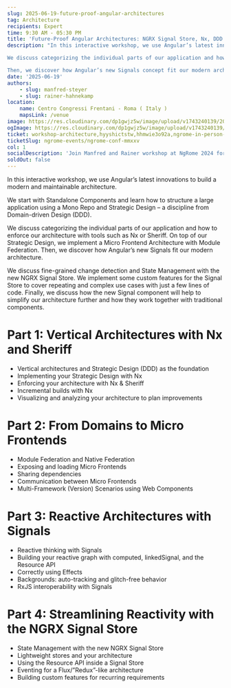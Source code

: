 ```yaml
---
slug: 2025-06-19-future-proof-angular-architectures
tag: Architecture
recipients: Expert
time: 9:30 AM - 05:30 PM
title: 'Future-Proof Angular Architectures: NGRX Signal Store, Nx, DDD & Micro Frontends'
description: "In this interactive workshop, we use Angular’s latest innovations to build modern and highly maintainable architectures. You learn how to structure an extensive application using a Mono Repo and proven ideas from Strategic Design (DDD).

We discuss categorizing the individual parts of our application and how to enforce our architecture with tools such as Nx or Sheriff. On top of our Strategic Design, we implement a Micro Frontend Architecture with Module Federation.

Then, we discover how Angular’s new Signals concept fit our modern architecture and how we need to adapt our thinking to use them to establish a reactive data flow. We discuss vital similarities and differences to RxJS as well as possibilities for an interplay between RxJS and Signals. Also, we look into fine-grained and zone-less change detection and build our state management on top of the new and lightweight NGRX Signal Store. We also show how the new Resource API fits in, including the new Streaming Resources and HTTP Resources. To cover repeating use cases with just a few lines of code, we also implement some custom features for the Signal Store."
date: '2025-06-19'
authors: 
    - slug: manfred-steyer
    - slug: rainer-hahnekamp
location: 
    name: Centro Congressi Frentani - Roma ( Italy )
    mapsLink: /venue
image: https://res.cloudinary.com/dp1gwjz5w/image/upload/v1743240139/2025/WORKSHOP__ARCHITECTURE_OG__IMAGE_pghshb.jpg
ogImage: https://res.cloudinary.com/dp1gwjz5w/image/upload/v1743240139/2025/WORKSHOP__ARCHITECTURE_OG__IMAGE_pghshb.jpg
ticket: workshop-architecture,hyyshictstw,hhmwie3o92a,ngrome-in-person-regular-june-27-2024
ticketSlug: ngrome-events/ngrome-conf-mmxxv
col: 1
socialDescription: 'Join Manfred and Rainer workshop at NgRome 2024 for an interactive workshop on "MODERN ANGULAR ARCHITECTURES: SIGNAL STORE, NX, DDD and MICRO FRONTENDS." Explore cutting-edge strategies for building maintainable Angular applications. Reserve your spot now! #NgRome #Angular #Workshop #Italy'
soldOut: false
---
```


In this interactive workshop, we use Angular’s latest innovations to build a modern and maintainable architecture. 

We start with Standalone Components and learn how to structure a large application using a Mono Repo and Strategic Design – a discipline from Domain-driven Design (DDD).

We discuss categorizing the individual parts of our application and how to enforce our architecture with tools such as Nx or Sheriff. On top of our Strategic Design, we implement a Micro Frontend Architecture with Module Federation. Then, we discover how Angular’s new Signals fit our modern architecture. 

We discuss fine-grained change detection and State Management with the new NGRX Signal Store. We implement some custom features for the Signal Store to cover repeating and complex use cases with just a few lines of code. Finally, we discuss how the new Signal component will help to simplify our architecture further and how they work together with traditional components.


# Part 1: Vertical Architectures with Nx and Sheriff
- Vertical architectures and Strategic Design (DDD) as the foundation
- Implementing your Strategic Design with Nx
- Enforcing your architecture with Nx & Sheriff
- Incremental builds with Nx
- Visualizing and analyzing your architecture to plan improvements

# Part 2: From Domains to Micro Frontends
- Module Federation and Native Federation
- Exposing and loading Micro Frontends
- Sharing dependencies
- Communication between Micro Frontends
- Multi-Framework (Version) Scenarios using Web Components

# Part 3: Reactive Architectures with Signals
- Reactive thinking with Signals
- Building your reactive graph with computed, linkedSignal, and the Resource API
- Correctly using Effects
- Backgrounds: auto-tracking and glitch-free behavior
- RxJS interoperability with Signals

# Part 4: Streamlining Reactivity with the NGRX Signal Store
- State Management with the new NGRX Signal Store
- Lightweight stores and your architecture
- Using the Resource API inside a Signal Store
- Eventing for a Flux/”Redux”-like architecture
- Building custom features for recurring requirements